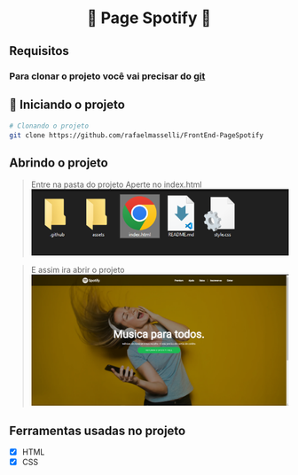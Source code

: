 <h1 align="center">🚀 Page Spotify 🚀</h1>


## Requisitos

### Para clonar o projeto você vai precisar do <a href="https://git-scm.com/downloads">git</a>

## 🎲 Iniciando o projeto 

```bash
# Clonando o projeto
git clone https://github.com/rafaelmasselli/FrontEnd-PageSpotify
```

## Abrindo o projeto 

> Entre na pasta do projeto
> Aperte no index.html
![Entrada do html no projeto](./.github/fileProject.png)

> E assim ira abrir o projeto
![Abrindo o projeto](./.github/htmlProject.png)

## Ferramentas usadas no projeto

- [x] HTML
- [x] CSS